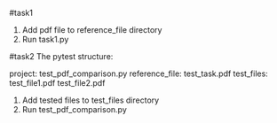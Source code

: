 #task1
1. Add pdf file to reference_file directory
2. Run task1.py

#task2
The pytest structure:

project:
test_pdf_comparison.py
reference_file: test_task.pdf
test_files: test_file1.pdf test_file2.pdf

1. Add tested files to test_files directory
2. Run test_pdf_comparison.py
